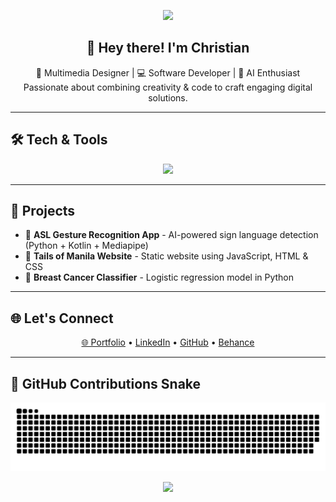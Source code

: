 <!-- Header -->
<p align="center">
  <img src="https://capsule-render.vercel.app/api?type=waving&color=0:3B82F6,100:9333EA&height=200&section=header&text=Christian%20Moises&fontSize=40&fontColor=ffffff"/>
</p>

<h2 align="center">👋 Hey there! I'm Christian</h2>

<p align="center">
  🎨 Multimedia Designer | 💻 Software Developer | 🤖 AI Enthusiast <br/>
  Passionate about combining creativity & code to craft engaging digital solutions.
</p>

---

## 🛠️ Tech & Tools
<p align="center">
  <img src="https://skillicons.dev/icons?i=python,java,kotlin,flutter,html,css,js,figma,photoshop,illustrator,aftereffects,github" />
</p>

---

## 🚀 Projects
- 🤟 **ASL Gesture Recognition App** - AI-powered sign language detection (Python + Kotlin + Mediapipe)
- 🐾 **Tails of Manila Website** - Static website using JavaScript, HTML & CSS
- 🧠 **Breast Cancer Classifier** - Logistic regression model in Python

---

## 🌐 Let's Connect
<p align="center">
  <a href="https://www.hyxcreation.vercel.app" target="_blank">🌐 Portfolio</a> • 
  <a href="https://linkedin.com/in/christian-moises-2767a3345/" target="_blank">LinkedIn</a> • 
  <a href="https://github.com/moisesxtian" target="_blank">GitHub</a> • 
  <a href="https://www.behance.net/hyxchan" target="_blank">Behance</a>
</p>

---

## 🐍 GitHub Contributions Snake
<p align="center">
  <img src="https://raw.githubusercontent.com/moisesxtian/moisesxtian/output/github-snake-dark.svg" alt="github contribution snake"/>
</p>

<p align="center">
  <img src="https://capsule-render.vercel.app/api?type=waving&color=0:9333EA,100:3B82F6&height=120&section=footer"/>
</p>
